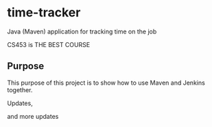 # time-tracker
Java (Maven) application for tracking time on the job

CS453 is THE BEST COURSE


## Purpose

This purpose of this project is to show how to use Maven and Jenkins together.

Updates, 

and more updates
